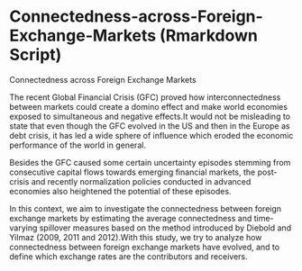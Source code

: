 # Connectedness-across-Foreign-Exchange-Markets (Rmarkdown Script)
Connectedness across Foreign Exchange Markets

The recent Global Financial Crisis (GFC) proved how interconnectedness between markets could create a domino effect and make world economies exposed to simultaneous and negative 
effects.It would not be misleading to state that even though the GFC evolved in the US and then in the Europe as debt crisis, it has led a wide sphere of influence which eroded 
the economic performance of the world in general.

Besides the GFC caused some certain uncertainty episodes stemming from consecutive capital flows towards emerging financial markets, the post-crisis and recently normalization 
policies conducted in advanced economies also heightened the potential of these episodes.

In this context, we aim to investigate the connectedness between foreign exchange markets by estimating the average connectedness and time-varying spillover measures based on the 
method introduced by Diebold and Yilmaz (2009, 2011 and 2012).With this study, we try to analyze how connectedness between foreign exchange markets have evolved, and to define 
which exchange rates are the contributors and receivers.
